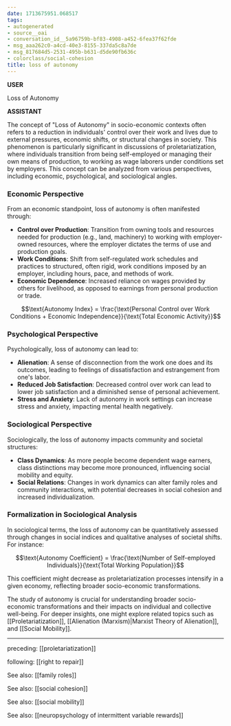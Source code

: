 ```yaml
---
date: 1713675951.068517
tags:
- autogenerated
- source__oai
- conversation_id__5a96759b-bf83-4908-a452-6fea37f62fde
- msg_aaa262c0-a4cd-40e3-8155-337da5c8a7de
- msg_817684d5-2531-495b-b631-d5de90fb636c
- colorclass/social-cohesion
title: loss of autonomy
---
```


**USER**

Loss of Autonomy


**ASSISTANT**

The concept of "Loss of Autonomy" in socio-economic contexts often refers to a reduction in individuals' control over their work and lives due to external pressures, economic shifts, or structural changes in society. This phenomenon is particularly significant in discussions of proletariatization, where individuals transition from being self-employed or managing their own means of production, to working as wage laborers under conditions set by employers. This concept can be analyzed from various perspectives, including economic, psychological, and sociological angles.

### Economic Perspective

From an economic standpoint, loss of autonomy is often manifested through:
- **Control over Production**: Transition from owning tools and resources needed for production (e.g., land, machinery) to working with employer-owned resources, where the employer dictates the terms of use and production goals.
- **Work Conditions**: Shift from self-regulated work schedules and practices to structured, often rigid, work conditions imposed by an employer, including hours, pace, and methods of work.
- **Economic Dependence**: Increased reliance on wages provided by others for livelihood, as opposed to earnings from personal production or trade.

$$\text{Autonomy Index} = \frac{\text{Personal Control over Work Conditions + Economic Independence}}{\text{Total Economic Activity}}$$

### Psychological Perspective

Psychologically, loss of autonomy can lead to:
- **Alienation**: A sense of disconnection from the work one does and its outcomes, leading to feelings of dissatisfaction and estrangement from one's labor.
- **Reduced Job Satisfaction**: Decreased control over work can lead to lower job satisfaction and a diminished sense of personal achievement.
- **Stress and Anxiety**: Lack of autonomy in work settings can increase stress and anxiety, impacting mental health negatively.

### Sociological Perspective

Sociologically, the loss of autonomy impacts community and societal structures:
- **Class Dynamics**: As more people become dependent wage earners, class distinctions may become more pronounced, influencing social mobility and equity.
- **Social Relations**: Changes in work dynamics can alter family roles and community interactions, with potential decreases in social cohesion and increased individualization.

### Formalization in Sociological Analysis

In sociological terms, the loss of autonomy can be quantitatively assessed through changes in social indices and qualitative analyses of societal shifts. For instance:

$$\text{Autonomy Coefficient} = \frac{\text{Number of Self-employed Individuals}}{\text{Total Working Population}}$$

This coefficient might decrease as proletariatization processes intensify in a given economy, reflecting broader socio-economic transformations.

The study of autonomy is crucial for understanding broader socio-economic transformations and their impacts on individual and collective well-being. For deeper insights, one might explore related topics such as [[Proletariatization]], [[Alienation (Marxism)|Marxist Theory of Alienation]], and [[Social Mobility]].


---

preceding: [[proletariatization]]  


following: [[right to repair]]

See also: [[family roles]]


See also: [[social cohesion]]


See also: [[social mobility]]


See also: [[neuropsychology of intermittent variable rewards]]